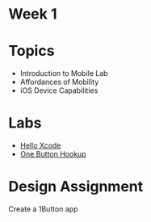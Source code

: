 # Week 1

# Topics
  * Introduction to Mobile Lab
  * Affordances of Mobility
  * iOS Device Capabilities

# Labs
 * [Hello Xcode](labs/hello-xcode.md)
 * [One Button Hookup](labs/one-button-hookup.md)

# Design Assignment
 Create a 1Button app
